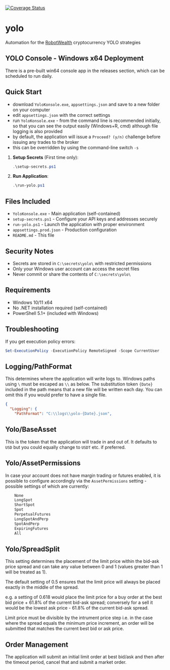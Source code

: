 [![Coverage Status](https://coveralls.io/repos/github/moconnell/yolo/badge.svg?branch=master)](https://coveralls.io/github/moconnell/yolo?branch=master)

# yolo

Automation for the [RobotWealth](https://robotwealth.com) cryptocurrency YOLO strategies

## YOLO Console - Windows x64 Deployment

There is a pre-built win64 console app in the releases section, which can be scheduled to run daily.

## Quick Start

- download `YoloKonsole.exe`, `appsettings.json` and save to a new folder on your computer
- edit `appsettings.json` with the correct settings
- run `YoloKonsole.exe` - from the command line is recommended initially, so that you can see the output easily (Windows+R, cmd) although file logging is also provided
- by default, the application will issue a `Proceed? (y/n)` challenge before issuing any trades to the broker
- this can be overridden by using the command-line switch `-s`

1. **Setup Secrets** (First time only):

   ```powershell
   .\setup-secrets.ps1
   ```

2. **Run Application**:

   ```powershell
   .\run-yolo.ps1
   ```

## Files Included

- `YoloKonsole.exe` - Main application (self-contained)
- `setup-secrets.ps1` - Configure your API keys and addresses securely
- `run-yolo.ps1` - Launch the application with proper environment
- `appsettings.prod.json` - Production configuration
- `README.md` - This file

## Security Notes

- Secrets are stored in `C:\secrets\yolo\` with restricted permissions
- Only your Windows user account can access the secret files
- Never commit or share the contents of `C:\secrets\yolo\`

## Requirements

- Windows 10/11 x64
- No .NET installation required (self-contained)
- PowerShell 5.1+ (included with Windows)

## Troubleshooting

If you get execution policy errors:

```powershell
Set-ExecutionPolicy -ExecutionPolicy RemoteSigned -Scope CurrentUser
```

## Logging/PathFormat

This determines where the application will write logs to. Windows paths using `\` must be escaped as `\\` as below. The substitution token `{Date}` included in the path means that a new file will be written each day. You can omit this if you would prefer to have a single file.

```JSON
{
  "Logging": {
    "PathFormat": "C:\\logs\\yolo-{Date}.json",
```

## Yolo/BaseAsset

This is the token that the application will trade in and out of. It defaults to `USD` but you could equally change to `USDT` etc. if preferred.

## Yolo/AssetPermissions

In case your account does not have margin trading or futures enabled, it is possible to configure accordingly via the `AssetPermissions` setting - possible settings of which are currently:

```C#
    None
    LongSpot
    ShortSpot
    Spot
    PerpetualFutures
    LongSpotAndPerp
    SpotAndPerp
    ExpiringFutures
    All
```

## Yolo/SpreadSplit

This setting determines the placement of the limit price within the bid-ask price spread and can take any value between 0 and 1 (values greater than 1 will be treated as 1).

The default setting of 0.5 ensures that the limit price will always be placed exactly in the middle of the spread.

e.g. a setting of 0.618 would place the limit price for a buy order at the best bid price + 61.8% of the current bid-ask spread; conversely for a sell it would be the lowest ask price - 61.8% of the current bid-ask spread.

Limit price must be divisible by the intrument price step i.e. in the case where the spread equals the minimum price increment, an order will be submitted that matches the current best bid or ask price.

## Order Management

The application will submit an initial limit order at best bid/ask and then after the timeout period, cancel that and submit a market order.
